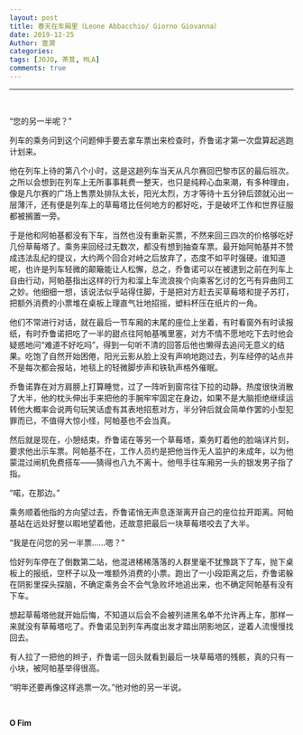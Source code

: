 ```yaml
---
layout: post
title: 春天在车厢里（Leone Abbacchio/ Giorno Giovanna）
date: 2019-12-25
Author: 壹澗
categories: 
tags: [JOJO, 茶茸, MLA]
comments: true
--- 
```


***

<br/>

“您的另一半呢？”

列车的乘务问到这个问题伸手要去拿车票出来检查时，乔鲁诺才第一次盘算起逃跑计划来。

他在列车上待的第八个小时，这是这趟列车当天从凡尔赛回巴黎市区的最后班次。之所以会想到在列车上无所事事耗费一整天，也只是纯粹心血来潮，有多种理由，像是凡尔赛的广场上售票处排队太长，阳光太烈，方才等待十五分钟后颈就沁出一层薄汗，还有便是列车上的草莓塔比任何地方的都好吃，于是破坏工作和世界征服都被搁置一旁。

于是他和阿帕基都没有下车，当然也没有重新买票，不然来回三四次的价格够吃好几份草莓塔了。乘务来回经过无数次，都没有想到抽查车票。最开始阿帕基并不赞成违法乱纪的提议，大约两个回合对峙之后放弃了，态度不如平时强硬。谁知道呢，也许是列车轻微的颠簸能让人松懈，总之，乔鲁诺可以在被逮到之前在列车上自由行动，阿帕基指出这样的行为和溜上车流浪挨个向乘客乞讨的乞丐有异曲同工之妙。他细细一想，该说法似乎站得住脚，于是把对方赶去买草莓塔和提子苏打，把额外消费的小票堆在桌板上理直气壮地招摇，塑料杯压在纸片的一角。

他们不常进行对话，就在最后一节车厢的末尾的座位上坐着，有时看窗外有时读报纸，有时乔鲁诺把吃了一半的甜点往阿帕基嘴里塞，对方不情不愿地吃下去时他会疑惑地问“难道不好吃吗”，得到一句听不清的回答后他也懒得去追问无意义的结果。吃饱了自然开始困倦，阳光云影从脸上没有声响地跑过去，列车经停的站点并不是每次都会报站，地毯上的轻微脚步声和铁轨声格外催眠。

乔鲁诺靠在对方肩膀上打算睡觉，过了一阵听到窗帘往下拉的动静。热度很快消散了大半，他的枕头伸出手来把他的手腕牢牢固定在身边，如果不是大脑拒绝继续运转他大概率会说两句玩笑话虚有其表地招惹对方，半分钟后就会简单作罢的小型犯罪而已，不值得大惊小怪，阿帕基也不会当真。

然后就是现在，小憩结束，乔鲁诺在等另一个草莓塔，乘务盯着他的脸端详片刻，要求他出示车票。阿帕基不在，工作人员约是把他当作无人监护的未成年，以为他蒙混过闸机免费搭车——猜得也八九不离十。他甩手往车厢另一头的银发男子指了指。

“喏，在那边。”

乘务顺着他指的方向望过去，乔鲁诺悄无声息逐渐离开自己的座位拉开距离。阿帕基站在远处好整以暇地望着他，还故意把最后一块草莓塔咬去了大半。

“我是在问您的另一半票……嗯？”

恰好列车停在了倒数第二站，他混进稀稀落落的人群里毫不犹豫跳下了车，抛下桌板上的报纸，空杯子以及一堆额外消费的小票。跑出了一小段距离之后，乔鲁诺躲在阴影里探头探脑，不确定乘务会不会气急败坏地追出来，也不确定阿帕基有没有下车。

想起草莓塔他就开始后悔，不知道以后会不会被列进黑名单不允许再上车，那样一来就没有草莓塔吃了。乔鲁诺见到列车再度出发才踏出阴影地区，逆着人流慢慢找回去。

有人拉了一把他的辫子，乔鲁诺一回头就看到最后一块草莓塔的残骸，真的只有一小块，被阿帕基举得很高。

“明年还要再像这样逃票一次。”他对他的另一半说。

<br/>

**O Fim**
